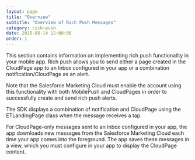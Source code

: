 ```yaml
---
layout: page
title: "Overview"
subtitle: "Overview of Rich Push Messages"
category: rich-push
date: 2015-05-14 12:00:00
order: 1
---
```

This section contains information on implementing rich push functionality in your mobile app. Rich push allows you to send either a page created in the CloudPage app to an Inbox configured in your app or a combination notification/CloudPage as an alert.

Note that the Salesforce Marketing Cloud  must enable the account using this functionality with both MobilePush and CloudPages in order to successfully create and send rich push alerts.

The SDK displays a combination of notification and CloudPage using the ETLandingPage class when the message receives a tap.

For CloudPage-only messages sent to an Inbox configured in your app, the app downloads new messages from the Salesforce Marketing Cloud each time your app comes into the foreground. The app saves these messages in a view, which you must configure in your app to display the CloudPage content.

